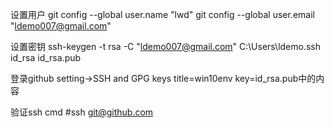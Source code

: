 设置用户
git config --global user.name "lwd"
git config --global user.email "ldemo007@gmail.com"

设置密钥
ssh-keygen -t rsa -C "ldemo007@gmail.com"
C:\Users\ldemo\.ssh
id_rsa id_rsa.pub

登录github
setting->SSH and GPG keys
title=win10env
key=id_rsa.pub中的内容

验证ssh 
cmd #ssh git@github.com

